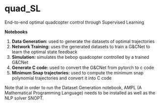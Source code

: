 # quad_SL
End-to-end optimal quadcopter control through Supervised Learning

**Notebooks**
1) **Data Generation:** used to generate the datasets of optimal trajectories
3) **Network Training:** uses the generated datasets to train a G&CNet to learn the optimal state feedback
5) **Simulation:** simulates the bebop quadcopter controlled by a trained G&CNet
7) **Generate C code:** used to convert the G&CNet from pytorch to c code
9) **Minimum Snap trajectories:** used to compute the minimum snap polynomial trajectories and convert it into C code

Note that in order to run the Dataset Generation notebook, AMPL (A Mathematical Programming Language) needs to be installed as well as the NLP solver SNOPT.
